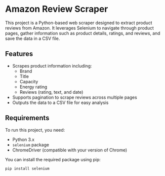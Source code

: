 # Amazon Review Scraper

This project is a Python-based web scraper designed to extract product reviews from Amazon. It leverages Selenium to navigate through product pages, gather information such as product details, ratings, and reviews, and save the data in a CSV file.


## Features

- Scrapes product information including:
  - Brand
  - Title
  - Capacity
  - Energy rating
  - Reviews (rating, text, and date)
- Supports pagination to scrape reviews across multiple pages
- Outputs the data to a CSV file for easy analysis

## Requirements

To run this project, you need:

- Python 3.x
- `selenium` package
- ChromeDriver (compatible with your version of Chrome)

You can install the required package using pip:

```bash
pip install selenium


